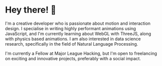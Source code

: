 # Hey there! 👋

I'm a creative developer who is passionate about motion and interaction design. I specialise in writing highly performant animations using JavaScript, and I'm currently learning about WebGL with ThreeJS, along with physics based animations. I am also interested in data science research, specifically in the field of Natural Language Processing.


I'm currently a Fellow at Major League Hacking, but I'm open to freelancing on exciting and innovative projects, preferably with a social impact.
